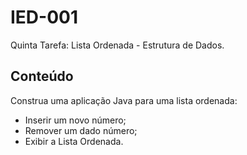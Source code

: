 # IED-001
Quinta Tarefa: Lista Ordenada - Estrutura de Dados.

## Conteúdo  

Construa uma aplicação Java para uma lista ordenada:  
* Inserir um novo número;
* Remover um dado número;
* Exibir a Lista Ordenada.